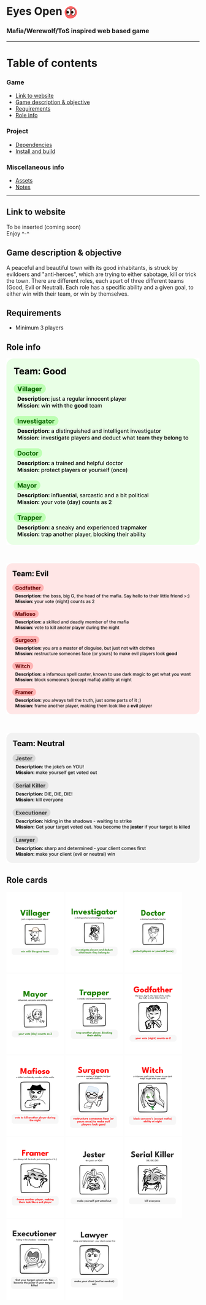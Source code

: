 # Eyes Open <img src="public/icons/eyesopen.svg" alt="Eyes Open logo" width=32 style="vertical-align:middle">

### Mafia/Werewolf/ToS inspired web based game

---

# Table of contents

  ### Game
<!-- - [Eyes Open <img src=public/icons/eyesopen.svg" alt="Eyes Open logo" width=32 style="vertical-align:middle">](#eyes-open-)
    - [Mafia/Werewolf/ToS inspired web based game](#mafiawerewolftos-inspired-web-based-game) -->
  - [Link to website](#link-to-website)
  - [Game description & objective](#game-description--objective)
  - [Requirements](#requirements)
  - [Role info](#role-info)
  <!-- - [Dependencies](#dependencies)
  - [Install and build](#install-and-build)
  - [Assets](#assets)
  - [Notes](#notes) -->
### Project
- [Dependencies](#dependencies)
- [Install and build](#install-and-build)
### Miscellaneous info
- [Assets](#assets)
- [Notes](#notes)

---

## Link to website
To be inserted (coming soon)
<br>
Enjoy ^-^


## Game description & objective
 A peaceful and beautiful town with its good inhabitants, is struck by evildoers and "anti-heroes", which are trying to either sabotage, kill or trick the town. There are different roles, each apart of three different teams (Good, Evil or Neutral). Each role has a specific ability and a given goal, to either win with their team, or win by themselves. 
 

## Requirements
- Minimum 3 players

## Role info

<!-- ### Role table
|  [**Good**](#good) 	|  [**Evil**](#evil) 	|  [**Neutral**](#neutral)  	|
|:------------:	|:---------:	|:-------------:	|
|   [Villager](#villager)  	| [Godfather](#godfather) 	|     [Jester](#jester)    	|
| [Investigator](#investigator) 	|  [Mafioso](#mafioso)  	| [Serial Killer](#serial-killer) 	|
|    [Doctor](#doctor)    	|  [Surgeon](#surgeon)  	|  [Executioner](#executioner)  	|
|     [Mayor](#mayor)    	|   [Witch](#witch)   	|     [Lawyer](#lawyer)    	|
|    [Trapper](#trapper)   	|   [Framer](#framer)  	|               	| -->
<!-- ### Overview -->
![Good roles](roleinfo/Good%20info.svg)

<br>


![Evil roles](roleinfo/Evil%20info.svg)

<br>

![Neutral roles](roleinfo/Neutral%20info.svg)

## Role cards
<p>
<img src="rolecards/Villager_card.svg" width=150>
<img src="rolecards/Investigator_card.svg" width=150>
<img src="rolecards/Doctor_card.svg" width=150>
<img src="rolecards/Mayor_card.svg" width=150>
<img src="rolecards/Trapper_card.svg" width=150>
<img src="rolecards/Godfather_card.svg" width=150>
<img src="rolecards/Mafioso_card.svg" width=150>
<img src="rolecards/Surgeon_card.svg" width=150>
<img src="rolecards/Witch_card.svg" width=150>
<img src="rolecards/Framer_card.svg" width=150>
<img src="rolecards/Jester_card.svg" width=150>
<img src="rolecards/Serial%20Killer_card.svg" width=150>
<img src="rolecards/Executioner_card.svg" width=150>
<img src="rolecards/Lawyer_card.svg" width=150>
</p>


<!-- ### Roles


---
## Dependencies
```json
"dependencies": {
    "express": "^4.18.1",
    "express-session": "^1.17.3",
    "randomstring": "^1.2.2",
    "socket.io": "^4.5.1",
    "socket.io-client": "^4.5.1"
  }
```

## Install and build

```
npm i
npm build
```
---

## Assets


**Illustrations** <br> Beatriz Ines Avila Cutiño

**Game design** <br> Petrus Matiros

**Visual UI elements** <br> Petrus Matiros

## Notes

This game is in it's alpha phase - still in development :D


